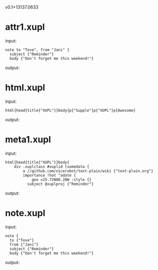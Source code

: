 v0.1+13137.0633

# attr1.xupl

input:

    note to "Tove", from "Jani" {
      subject {"Reminder"}
      body {"Don't forget me this weekend!"}


output:


# html.xupl

input:

    html{head{title{"XUPL"}}body{p{"Supple"}p{"XUPL"}p{Awesome}


output:


# meta1.xupl

input:

    html{head{title{"XUPL"}}body{
    	div .xuplclass #xuplid [somedata {
    		a //github.com/nicerobot/text-plain/wiki {"text-plain.org"}
    		importance !hot ^adate {
    			geo =25.72N80.28W :style {}
    		  subject @xuplproj {"Reminder"}


output:


# note.xupl

input:

    note {
      to {"Tove"}
      from {"Jani"}
      subject {"Reminder"}
      body {"Don't forget me this weekend!"}


output:


